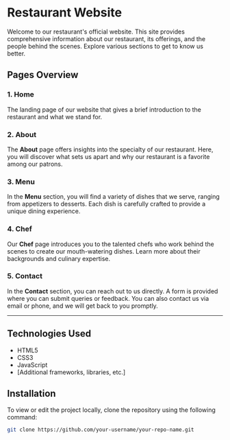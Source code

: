 # Restaurant Website

Welcome to our restaurant's official website. This site provides comprehensive information about our restaurant, its offerings, and the people behind the scenes. Explore various sections to get to know us better.

## Pages Overview

### 1. Home
The landing page of our website that gives a brief introduction to the restaurant and what we stand for.

### 2. About
The **About** page offers insights into the specialty of our restaurant. Here, you will discover what sets us apart and why our restaurant is a favorite among our patrons.

### 3. Menu
In the **Menu** section, you will find a variety of dishes that we serve, ranging from appetizers to desserts. Each dish is carefully crafted to provide a unique dining experience.

### 4. Chef
Our **Chef** page introduces you to the talented chefs who work behind the scenes to create our mouth-watering dishes. Learn more about their backgrounds and culinary expertise.

### 5. Contact
In the **Contact** section, you can reach out to us directly. A form is provided where you can submit queries or feedback. You can also contact us via email or phone, and we will get back to you promptly.

---

## Technologies Used

- HTML5
- CSS3
- JavaScript
- [Additional frameworks, libraries, etc.]

## Installation

To view or edit the project locally, clone the repository using the following command:

```bash
git clone https://github.com/your-username/your-repo-name.git

